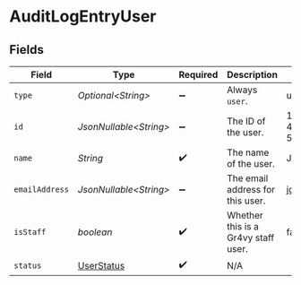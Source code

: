 # AuditLogEntryUser


## Fields

| Field                                               | Type                                                | Required                                            | Description                                         | Example                                             |
| --------------------------------------------------- | --------------------------------------------------- | --------------------------------------------------- | --------------------------------------------------- | --------------------------------------------------- |
| `type`                                              | *Optional\<String>*                                 | :heavy_minus_sign:                                  | Always `user`.                                      | user                                                |
| `id`                                                | *JsonNullable\<String>*                             | :heavy_minus_sign:                                  | The ID of the user.                                 | 14b7b8c5-a6ba-4fb6-bbab-52d43c7f37ef                |
| `name`                                              | *String*                                            | :heavy_check_mark:                                  | The name of the user.                               | John Doe                                            |
| `emailAddress`                                      | *JsonNullable\<String>*                             | :heavy_minus_sign:                                  | The email address for this user.                    | john@example.com                                    |
| `isStaff`                                           | *boolean*                                           | :heavy_check_mark:                                  | Whether this is a Gr4vy staff user.                 | false                                               |
| `status`                                            | [UserStatus](../../models/components/UserStatus.md) | :heavy_check_mark:                                  | N/A                                                 |                                                     |